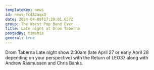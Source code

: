```yaml
---
templateKey: news
id: news-fc4A2aqxQ
date: 2024-04-09T17:20:01.657Z
group: The Worst Pop Band Ever
title: Late night at Drom Taberna
postedBy: timshia
general: true
---
```

Drom Taberna Late night show 2:30am (late April 27 or early April 28 depending on your perspective) with the Return of LEO37 along with Andrew Rasmussen and Chris Banks.